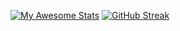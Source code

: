 [![My Awesome Stats](https://awesome-github-stats.azurewebsites.net/user-stats/vantesh?cardType=level&theme=gotham&preferLogin=false&Border=00000000)](https://git.io/awesome-stats-card)
[![GitHub Streak](https://streak-stats.demolab.com?user=Vantesh&theme=gotham&hide_border=true&card_width=380)](https://git.io/streak-stats)
